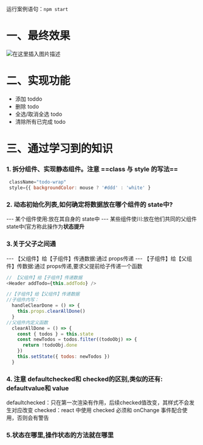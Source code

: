 运行案例语句：`npm start`
# 一、最终效果
![在这里插入图片描述](https://img-blog.csdnimg.cn/d07102b30f6d49e08d2faab0b02462d2.png?x-oss-process=image/watermark,type_ZmFuZ3poZW5naGVpdGk,shadow_10,text_aHR0cHM6Ly9ibG9nLmNzZG4ubmV0L2xhZHJlYW0=,size_16,color_FFFFFF,t_70)
# 二、实现功能
 - 添加 toddo
 - 删除 todo
 - 全选/取消全选 todo
 - 清除所有已完成 todo
# 三、通过学习到的知识
### 1.	拆分组件、实现静态组件。注意 ==class 与 style 的写法==

```javascript
 className="todo-wrap"
 style={{ backgroundColor: mouse ? '#ddd' : 'white' }
```
### 2.	动态初始化列表,如何确定将数据放在哪个组件的 state中?
--- 某个组件使用:放在其自身的 state中
--- 某些组件使川:放在他们共同的父组件 state中(官方称此操作为**状态提升**
### 3.**关于父子之间通**
 --- 【父组件】给【子组件】传通数据:通过 props传递
 --- 【子组件】给【父组件】传数据:通过 props传递,要求父提前给子传递一个函数
```javascript
// 【父组件】给【子组件】传递数据
<Header addTodo={this.addTodo} />

//【子组件】给【父组件】传递数据
//子组件内写：
  handleClearDone = () => {
    this.props.clearAllDone()
  }
//父组件内定义函数
  clearAllDone = () => {
    const { todos } = this.state
    const newTodos = todos.filter((todoObj) => {
      return !todoObj.done
    })
    this.setState({ todos: newTodos })
  }
```
### 4.	注意 defaultchecked和 checked的区别,类似的还有: defaultvalue和 value
defaultchecked：只在第一次渲染有作用，后续checked值改变，其样式不会发生对应改变
checked：react 中使用 checked 必须和 onChange 事件配合使用，否则会有警告
### 5.**状态在哪里,操作状态的方法就在哪里**

